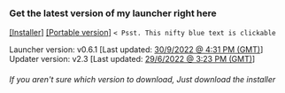 ### Get the latest version of my launcher right here

[[Installer]](https://github.com/Git-Pikakid98/pikakid98-launcher-updater/releases/download/v2.3/PLUpdater.Installer.exe)
[[Portable version]](https://github.com/Git-Pikakid98/pikakid98-launcher-updater/releases/download/v2.3/PLUpdater.7z) `< Psst. This nifty blue text is clickable`

Launcher version: v0.6.1  [Last updated: [30/9/2022 @ 4:31 PM (GMT)](https://github.com/Git-Pikakid98/pikakid98-launcher/releases/tag/v0.6.1)]
\
Updater version: v2.3 [Last updated: [29/6/2022 @ 3:23 PM (GMT)](https://github.com/Git-Pikakid98/pikakid98-launcher/releases/tag/v0.6.1)]

###### If you aren't sure which version to download, Just download the installer

